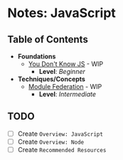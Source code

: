 # Notes: JavaScript

## Table of Contents
* **Foundations**
  * [You Don't Know JS](./you-dont-know-js/README.md) - WIP
    * **Level**: *Beginner*
* **Techniques/Concepts**
  * [Module Federation](./module-federation/README.md) - WIP
    * **Level**: *Intermediate*

## TODO
- [ ] Create `Overview: JavaScript`
- [ ] Create `Overview: Node`
- [ ] Create `Recommended Resources`
